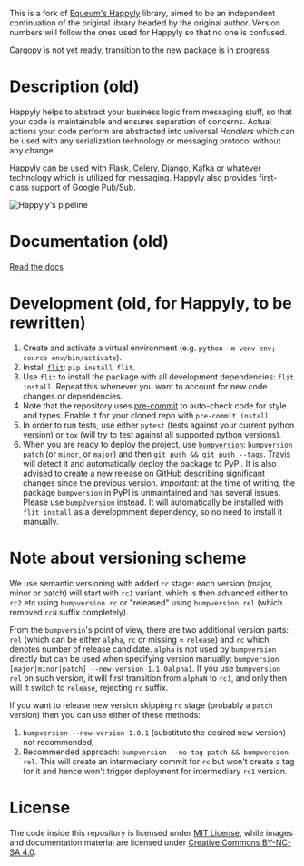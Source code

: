 This is a fork of [Equeum's Happyly](https://github.com/equeumco/happyly) library,
aimed to be an independent continuation of the original library headed by the original author.
Version numbers will follow the ones used for Happyly so that no one is confused.

Cargopy is not yet ready, transition to the new package is in progress

# Description (old)
Happyly helps to abstract your business logic from messaging stuff,
so that your code is maintainable and ensures separation of concerns.
Actual actions your code perform are abstracted into universal *Handlers*
which can be used with any serialization technology or messaging protocol without any change.

Happyly can be used with Flask, Celery, Django, Kafka or whatever
technology which is utilized for messaging.
Happyly also provides first-class support of Google Pub/Sub.

![Happyly's pipeline](https://github.com/equeumco/happyly/blob/master/docs/images/callbacks_with_failures.png
 "Here's how Happyly manages execution of pipeline stages")

# Documentation (old)
[Read the docs](https://happyly.readthedocs.io/en/latest/)

# Development (old, for Happyly, to be rewritten)
1. Create and activate a virtual environment (e.g. `python -m venv env; source env/bin/activate`).
2. Install [`flit`](https://flit.readthedocs.io/en/latest/): `pip install flit`.
3. Use `flit` to install the package with all development dependencies: `flit install`.
   Repeat this whenever you want to account for new code changes
   or dependencies.
4. Note that the repository uses [pre-commit](https://pre-commit.com/)
   to auto-check code for style and types.
   Enable it for your cloned repo with `pre-commit install`.
5. In order to run tests, use either `pytest` (tests against your current python version)
   or `tox` (will try to test against all supported python versions).
6. When you are ready to deploy the project,
   use [`bumpversion`](https://github.com/c4urself/bump2version):
   `bumpversion patch` (or `minor`, or `major`) and then `git push && git push --tags`.
   [Travis](https://travis-ci.org/equeumco/happyly) will detect it
   and automatically deploy the package to PyPI.
   It is also advised to create a new release on GitHub
   describing significant changes since the previous version.
   *Important:* at the time of writing, the package `bumpversion` in PyPI is unmaintained
   and has several issues. Please use `bump2version` instead.
   It will automatically be installed with `flit install` as a developmment dependency,
   so no need to install it manually.

# Note about versioning scheme
We use semantic versioning with added `rc` stage:
each version (major, minor or patch) will start with `rc1` variant,
which is then advanced either to `rc2` etc using `bumpversion rc`
or "released" using `bumpversion rel` (which removed `rcN` suffix completely).

From the `bumpversin`'s point of view, there are two additional version parts:
`rel` (which can be either `alpha`, `rc` or missing = `release`)
and `rc` which denotes number of release candidate.
`alpha` is not used by `bumpversion` directly
but can be used when specifying version manually: `bumpversion [major|minor|patch] --new-version 1.1.0alpha1`.
If you use `bumpversion rel` on such version, it will first transition from `alphaN` to `rc1`,
and only then will it switch to `release`, rejecting `rc` suffix.

If you want to release new version skipping `rc` stage (probably a `patch` version)
then you can use either of these methods:

1. `bumpversion --new-version 1.0.1` (substitute the desired new version) - not recommended;
2. Recommended approach: `bumpversion --no-tag patch && bumpversion rel`.
This will create an intermediary commit for `rc` but won't create a tag for it
and hence won't trigger deployment for intermediary `rc1` version.

# License

The code inside this repository is licensed under
[MIT License](https://github.com/equeumco/happyly/blob/master/LICENSE),
while images and documentation material are licensed under
[Creative Commons BY-NC-SA 4.0](https://creativecommons.org/licenses/by-nc-sa/4.0/).
